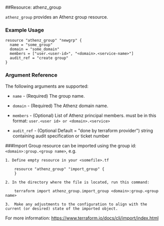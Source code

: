 ##Resource: athenz_group

`athenz_group` provides an Athenz group resource.

### Example Usage

```hcl
resource "athenz_group" "newgrp" {
  name = "some_group"
  domain = "some_domain"
  members = ["user.<user-id>", "<domain>.<service-name>"]
  audit_ref = "create group"
}
```

### Argument Reference

The following arguments are supported:

- `name` - (Required) The group name.


- `domain` - (Required) The Athenz domain name.


- `members` - (Optional) List of Athenz principal members. must be in this format: `user.<user id> or <domain>.<service>`


- `audit_ref` - (Optional Default = "done by terraform provider")  string containing audit specification or ticket number


###Import
Group resource can be imported using the group id: `<domain>:group.<group name>`, e.g.

```hcl
1. Define empty resource in your <somefile>.tf

    resource "athenz_group" "import_group" {
    }

2. In the directory where the file is located, run this command:
        
    terraform import athenz_group.import_group <domain>:group.<group name> 

3.  Make any adjustments to the configuration to align with the current (or desired) state of the imported object.
```
For more information: https://www.terraform.io/docs/cli/import/index.html